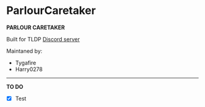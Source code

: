 # ParlourCaretaker

**PARLOUR CARETAKER**

Built for TLDP [Discord server](discord.gg/theparlour)

Maintaned by:

- Tygafire
- Harry0278

---------------------------------------------

**TO DO**

- [x] Test
